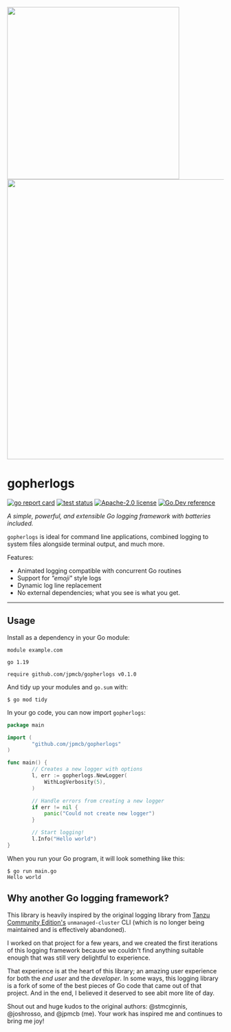 <p>
    <img src="https://user-images.githubusercontent.com/23109390/227600598-11e1f583-fca2-4f9e-9626-b26dbdbc1323.png" width=400>
    <img src="https://user-images.githubusercontent.com/23109390/227600551-58c7c47b-3407-4263-8c48-668e5a8743c6.gif" width=650>
</p>

# gopherlogs

[![go report card](https://goreportcard.com/badge/github.com/jpmcb/gopherlogs "go report card")](https://goreportcard.com/report/github.com/jpmcb/gopherlogs)
[![test status](https://github.com/jpmcb/gopherlogs/workflows/Tests/badge.svg?branch=main)](https://github.com/jpmcb/gopherlogs/actions)
[![Apache-2.0 license](https://img.shields.io/github/license/jpmcb/gopherlogs)](https://opensource.org/licenses/Apache-2.0)
[![Go.Dev reference](https://img.shields.io/badge/go.dev-reference-blue?logo=go&logoColor=white)](https://pkg.go.dev/github.com/jpmcb/gopherlogs)

_A simple, powerful, and extensible Go logging framework with batteries included._

`gopherlogs` is ideal for command line applications,
combined logging to system files alongside terminal output,
and much more.

Features:
- Animated logging compatible with concurrent Go routines
- Support for _"emoji"_ style logs
- Dynamic log line replacement
- No external dependencies; what you see is what you get.

---

## Usage

Install as a dependency in your Go module:

```
module example.com

go 1.19

require github.com/jpmcb/gopherlogs v0.1.0
```

And tidy up your modules and `go.sum` with:

```
$ go mod tidy
```

In your go code, you can now import `gopherlogs`:

```go
package main

import (
        "github.com/jpmcb/gopherlogs"
)

func main() {
        // Creates a new logger with options
        l, err := gopherlogs.NewLogger(
            WithLogVerbosity(5),
        )

        // Handle errors from creating a new logger
        if err != nil {
            panic("Could not create new logger")
        }

        // Start logging!
        l.Info("Hello world")
}
```

When you run your Go program, it will look something like this:

```
$ go run main.go
Hello world
```

## Why another Go logging framework?

This library is heavily inspired by the original logging library
from [Tanzu Community Edition's](https://github.com/vmware-tanzu/community-edition)
`unmanaged-cluster` CLI (which is no longer being maintained and is effectively abandoned).

I worked on that project for a few years, and we created the first iterations of this
logging framework because we couldn't find anything suitable enough
that was still very delightful to experience.

That experience is at the heart of this library; an amazing user experience
for both the _end user_ and the _developer_.
In some ways, this logging library is a fork of some of the best pieces of Go code
that came out of that project.
And in the end, I believed it deserved to see abit more lite of day.

Shout out and huge kudos to the original authors: @stmcginnis, @joshrosso, and @jpmcb (me).
Your work has inspired me and continues to bring me joy!


